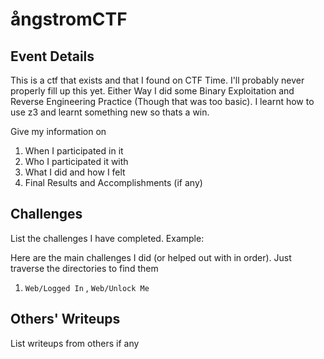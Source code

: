 # ångstromCTF


## Event Details

This is a ctf that exists and that I found on CTF Time. I'll probably never properly fill up this yet.
Either Way I did some Binary Exploitation and Reverse Engineering Practice (Though that was too basic).
I learnt how to use z3 and learnt something new so thats a win.

Give my information on
1. When I participated in it
1. Who I participated it with
1. What I did and how I felt
1. Final Results and Accomplishments (if any)

## Challenges

List the challenges I have completed. Example:

Here are the main challenges I did (or helped out with in order). Just traverse the directories to find them
1. `Web/Logged In` , `Web/Unlock Me`

## Others' Writeups

List writeups from others if any
